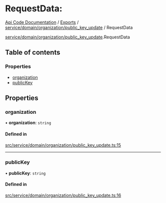 # RequestData: 
 
[Api Code Documentation](../README.md) / [Exports](../modules.md) / [service/domain/organization/public\_key\_update](../modules/service_domain_organization_public_key_update.md) / RequestData

[service/domain/organization/public_key_update](../modules/service_domain_organization_public_key_update.md).RequestData

## Table of contents

### Properties

- [organization](service_domain_organization_public_key_update.RequestData.md#organization)
- [publicKey](service_domain_organization_public_key_update.RequestData.md#publickey)

## Properties

### organization

• **organization**: `string`

#### Defined in

[src/service/domain/organization/public_key_update.ts:15](https://github.com/openkfw/TruBudget/blob/aca360d/api/src/service/domain/organization/public_key_update.ts#L15)

___

### publicKey

• **publicKey**: `string`

#### Defined in

[src/service/domain/organization/public_key_update.ts:16](https://github.com/openkfw/TruBudget/blob/aca360d/api/src/service/domain/organization/public_key_update.ts#L16)
